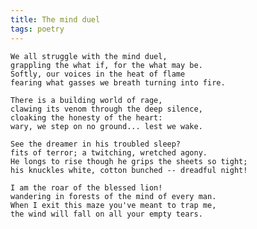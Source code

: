 ```yaml
---
title: The mind duel
tags: poetry
---
```


    We all struggle with the mind duel,
    grappling the what if, for the what may be.
    Softly, our voices in the heat of flame
    fearing what gasses we breath turning into fire.

    There is a building world of rage,
    clawing its venom through the deep silence,
    cloaking the honesty of the heart:
    wary, we step on no ground... lest we wake.

    See the dreamer in his troubled sleep?
    fits of terror; a twitching, wretched agony.
    He longs to rise though he grips the sheets so tight;
    his knuckles white, cotton bunched -- dreadful night!

    I am the roar of the blessed lion!
    wandering in forests of the mind of every man.
    When I exit this maze you've meant to trap me,
    the wind will fall on all your empty tears.


